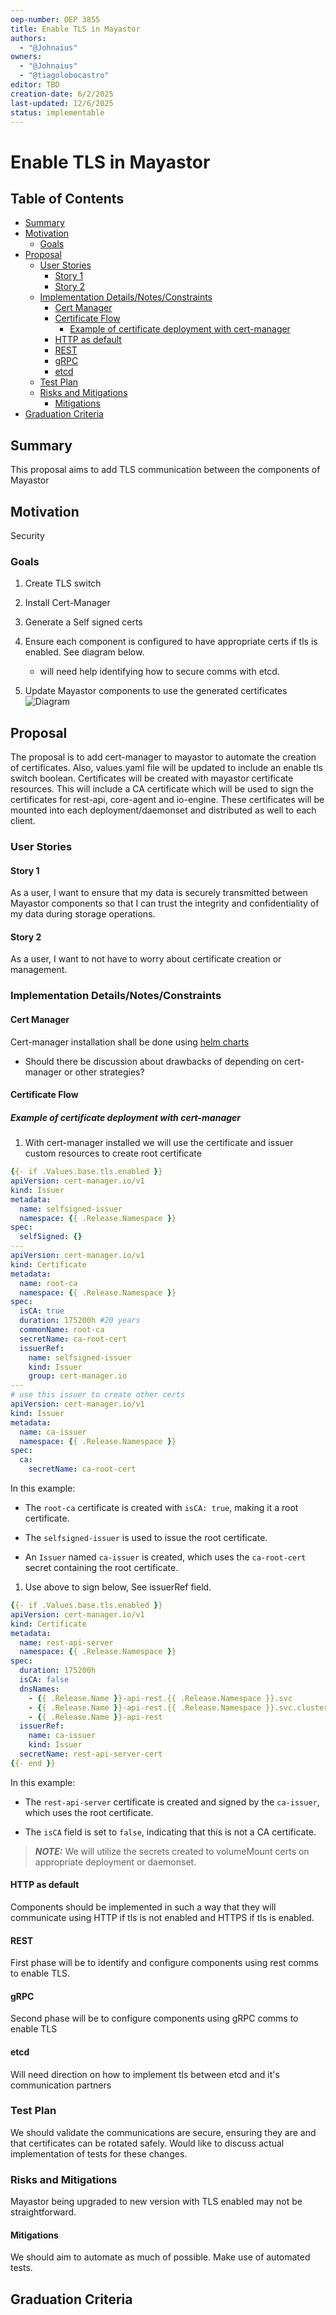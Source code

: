 ```yaml
---
oep-number: OEP 3855
title: Enable TLS in Mayastor
authors:
  - "@Johnaius"
owners:
  - "@Johnaius"
  - "@tiagolobocastro"
editor: TBD
creation-date: 6/2/2025
last-updated: 12/6/2025
status: implementable
---
```


# Enable TLS in Mayastor

## Table of Contents

- [Summary](#summary)
- [Motivation](#motivation)
  - [Goals](#goals)
- [Proposal](#proposal)
  - [User Stories](#user-stories)
    - [Story 1](#story-1)
    - [Story 2](#story-2)
  - [Implementation Details/Notes/Constraints](#implementation-detailsnotesconstraints)
    - [Cert Manager](#cert-manager)
    - [Certificate Flow](#certificate-flow)
      - [Example of certificate deployment with cert-manager](#example-of-certificate-deployment-with-cert-manager)
    - [HTTP as default](#http-as-default)
    - [REST](#rest)
    - [gRPC](#grpc)
    - [etcd](#etcd)
  - [Test Plan](#test-plan)
  - [Risks and Mitigations](#risks-and-mitigations)
    - [Mitigations](#mitigations)
- [Graduation Criteria](#graduation-criteria)

## Summary

This proposal aims to add TLS communication between the components of Mayastor

## Motivation

Security

### Goals

1. Create TLS switch

1. Install Cert-Manager

1. Generate a Self signed certs

1. Ensure each component is configured to have appropriate certs if tls is enabled. See diagram below.
    * will need help identifying how to secure comms with etcd.

1. Update Mayastor components to use the generated certificates
![Diagram](./images/tlsflow.png)

## Proposal

The proposal is to add cert-manager to mayastor to automate the creation of certificates.  Also, values.yaml file will be updated to include an enable tls switch boolean.  Certificates will be created with mayastor certificate resources. This will include a CA certificate which will be used to sign the certificates for rest-api, core-agent and io-engine.  These certificates will be mounted into each deployment/daemonset and distributed as well to each client.

### User Stories

#### Story 1

As a user, I want to ensure that my data is securely transmitted between Mayastor components so that I can trust the integrity and confidentiality of my data during storage operations.

#### Story 2

As a user, I want to not have to worry about certificate creation or management.

### Implementation Details/Notes/Constraints

#### Cert Manager

Cert-manager installation shall be done using [helm charts][certManagerHelmCharts]

* Should there be discussion about drawbacks of depending on cert-manager or other strategies?

#### Certificate Flow

##### Example of certificate deployment with cert-manager

1. With cert-manager installed we will use the certificate and issuer custom resources to create root certificate

```yaml
{{- if .Values.base.tls.enabled }}
apiVersion: cert-manager.io/v1
kind: Issuer
metadata:
  name: selfsigned-issuer
  namespace: {{ .Release.Namespace }}
spec:
  selfSigned: {}
---
apiVersion: cert-manager.io/v1
kind: Certificate
metadata:
  name: root-ca
  namespace: {{ .Release.Namespace }}
spec:
  isCA: true
  duration: 175200h #20 years
  commonName: root-ca
  secretName: ca-root-cert
  issuerRef:
    name: selfsigned-issuer
    kind: Issuer
    group: cert-manager.io
---
# use this issuer to create other certs
apiVersion: cert-manager.io/v1
kind: Issuer
metadata:
  name: ca-issuer
  namespace: {{ .Release.Namespace }}
spec:
  ca:
    secretName: ca-root-cert
```

In this example:

* The `root-ca` certificate is created with `isCA: true`, making it a root certificate.

* The `selfsigned-issuer` is used to issue the root certificate.

* An `Issuer` named `ca-issuer` is created, which uses the `ca-root-cert` secret containing the root certificate.

1. Use above to sign below, See issuerRef field.

```yaml
{{- if .Values.base.tls.enabled }}
apiVersion: cert-manager.io/v1
kind: Certificate
metadata:
  name: rest-api-server
  namespace: {{ .Release.Namespace }}
spec:
  duration: 175200h
  isCA: false
  dnsNames:
    - {{ .Release.Name }}-api-rest.{{ .Release.Namespace }}.svc
    - {{ .Release.Name }}-api-rest.{{ .Release.Namespace }}.svc.cluster.local
    - {{ .Release.Name }}-api-rest
  issuerRef:
    name: ca-issuer
    kind: Issuer
  secretName: rest-api-server-cert
{{- end }}
```

In this example:

* The `rest-api-server` certificate is created and signed by the `ca-issuer`, which uses the root certificate.

* The `isCA` field is set to `false`, indicating that this is not a CA certificate.

> **_NOTE:_** We will utilize the secrets created to volumeMount certs on appropriate deployment or daemonset.

#### HTTP as default

Components should be implemented in such a way that they will communicate using HTTP if tls is not enabled and HTTPS if tls is enabled.

#### REST

First phase will be to identify and configure components using rest comms to enable TLS.

#### gRPC

Second phase will be to configure components using gRPC comms to enable TLS

#### etcd

Will need direction on how to implement tls between etcd and it's communication partners

### Test Plan

We should validate the communications are secure, ensuring they are and that certificates can be rotated safely.  Would like to discuss actual implementation of tests for these changes.

### Risks and Mitigations

Mayastor being upgraded to new version with TLS enabled may not be straightforward.

#### Mitigations

We should aim to automate as much of possible.
Make use of automated tests.

## Graduation Criteria

[certManagerHelmCharts]: https://cert-manager.io/docs/installation/helm/

